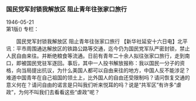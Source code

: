 ### 国民党军封锁我解放区  阻止青年往张家口旅行  

1946-05-21  
第1版()
专栏：

　　国民党军封锁我解放区
    阻止青年往张家口旅行
    【新华社延安十六日电】北平讯：平市周围通达解放区的铁路公路等交通，迄今仍为国民党军队严密封锁，禁止人民自由来往。并断绝粮食等流通。日前有青年二十余人拟往张家口旅行，走到南口，即被国民党驻军逐回。事后，其中一人投书解放报称：我以国民一分子的资格，向当局提出抗议，为什么美国人都可以自由来往的地方，中国人反不能涉足？难道中国青年在自己祖国的领土上，比外国人的自由还受限制吗？请问恢复交通的意义何在？请问自由的诺言是只叫我们听来悦耳的吗？说是“共军区”有许多“虐政”，为何不叫我们去看看这些“虐政”呢？  
